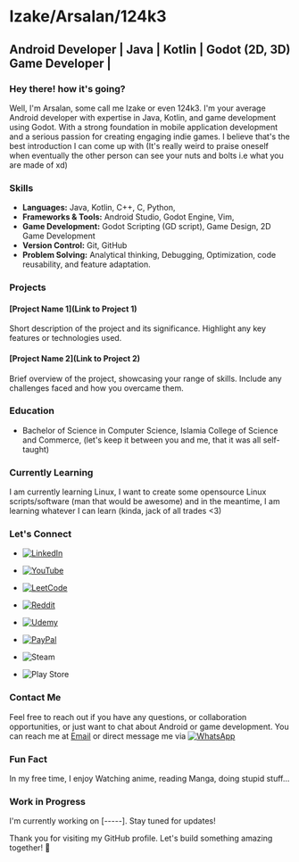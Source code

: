 # Izake/Arsalan/124k3

## Android Developer | Java | Kotlin | Godot (2D, 3D) Game Developer | 

### Hey there! how it's going?

Well, I'm Arsalan, some call me Izake or even 124k3. I'm your average Android developer with expertise in Java, Kotlin, and game development using Godot. With a strong foundation in mobile application development and a serious passion for creating engaging indie games.
I believe that's the best introduction I can come up with (It's really weird to praise oneself when eventually the other person can see your nuts and bolts i.e what you are made of xd)

### Skills

- **Languages:** Java, Kotlin, C++, C, Python,
- **Frameworks & Tools:** Android Studio, Godot Engine, Vim, 
- **Game Development:** Godot Scripting (GD script), Game Design, 2D Game Development
- **Version Control:** Git, GitHub
- **Problem Solving:** Analytical thinking, Debugging, Optimization, code reusability, and feature adaptation.

### Projects

#### [Project Name 1](Link to Project 1)
Short description of the project and its significance. Highlight any key features or technologies used.

#### [Project Name 2](Link to Project 2)
Brief overview of the project, showcasing your range of skills. Include any challenges faced and how you overcame them.

### Education

- Bachelor of Science in Computer Science, Islamia College of Science and Commerce, (let's keep it between you and me, that it was all self-taught)

### Currently Learning
I am currently learning Linux, I want to create some opensource Linux scripts/software (man that would be awesome)
and in the meantime, I am learning whatever I can learn (kinda, jack of all trades <3)

### Let's Connect

- [![LinkedIn](https://img.shields.io/badge/linkedin-%230077B5.svg?style=for-the-badge&logo=linkedin&logoColor=white)](https://www.linkedin.com/in/arsalan-khan-25663124a/) 
- [![YouTube](https://img.shields.io/badge/YouTube-%23FF0000.svg?style=for-the-badge&logo=YouTube&logoColor=white)](https://youtube.com/@124k3_?si=CidvmrLzY3vluGX8)

- [![LeetCode](https://img.shields.io/badge/LeetCode-000000?style=for-the-badge&logo=LeetCode&logoColor=#d16c06)](https://leetcode.com/124k3/)

- [![Reddit](https://img.shields.io/badge/Reddit-%23FF4500.svg?style=for-the-badge&logo=Reddit&logoColor=white)](https://www.reddit.com/user/124k3)

- [![Udemy](https://img.shields.io/badge/Udemy-A435F0?style=for-the-badge&logo=Udemy&logoColor=white)](https://www.udemy.com/user/arsalan-544/)

- [![PayPal](https://img.shields.io/badge/PayPal-00457C?style=for-the-badge&logo=paypal&logoColor=white)](https://paypal.me/izakefortster?country.x=IN&locale.x=en_GB)

- ![Steam](https://img.shields.io/badge/steam-%23000000.svg?style=for-the-badge&logo=steam&logoColor=white)

- ![Play Store](https://img.shields.io/badge/Google_Play-414141?style=for-the-badge&logo=google-play&logoColor=white)

### Contact Me

Feel free to reach out if you have any questions, or collaboration opportunities, or just want to chat about Android or game development. You can reach me at [Email](akha3743@gmail.com) or direct message me via [![WhatsApp](https://img.shields.io/badge/WhatsApp-25D366?style=for-the-badge&logo=whatsapp&logoColor=white)](https://wa.me/919796926552)

### Fun Fact

In my free time, I enjoy Watching anime, reading Manga, doing stupid stuff...

### Work in Progress

I'm currently working on [-----]. Stay tuned for updates!

Thank you for visiting my GitHub profile. Let's build something amazing together! 🚀
